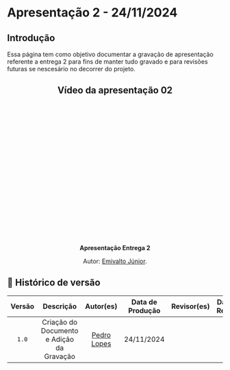 # Apresentação 2 - 24/11/2024

## Introdução 
Essa página tem como objetivo documentar a gravação de apresentação  referente a entrega 2 para fins de manter tudo gravado e para revisões futuras se nescesário no decorrer do projeto.

<center>

## Vídeo da apresentação 02



<iframe width="560" height="315" src="" frameborder="0" allowfullscreen></iframe>

</center>

<div align="center">
    <p><strong>Apresentação Entrega 2</strong></p>
    <p>Autor: <a href="https://github.com/EmivaltoJrr">Emivalto Júnior</a>.</p>
</div>



## 📑 Histórico de versão
| Versão | Descrição | Autor(es) | Data de Produção | Revisor(es) | Data de Revisão |   
|:------:|:-------------------------------:|:--------------:|:--------------:|:-------------:|:---------------------:|
|  `1.0`  | Criação do Documento e Adição da Gravação | [Pedro Lopes](https://github.com/pLopess) | 24/11/2024  |  |  |